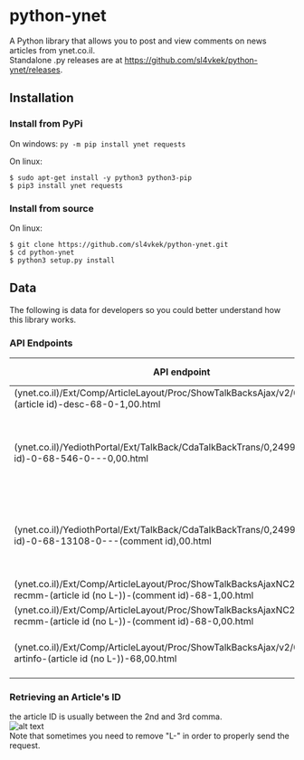# python-ynet
A Python library that allows you to post and view comments on news articles from ynet.co.il. <br />
Standalone .py releases are at https://github.com/sl4vkek/python-ynet/releases. <br />
## Installation
### Install from PyPi
On windows: `py -m pip install ynet requests` <br/>

On linux: <br/>
```
$ sudo apt-get install -y python3 python3-pip
$ pip3 install ynet requests
```
### Install from source 
On linux: <br/>
```
$ git clone https://github.com/sl4vkek/python-ynet.git
$ cd python-ynet
$ python3 setup.py install
```

## Data
The following is data for developers so you could better understand how this library works. <br/>

### API Endpoints
| API endpoint                                                                                                               	| Purpose                         	| GET / POST 	| Form Data                                                             	| Query data 	| Implementable 	|
|----------------------------------------------------------------------------------------------------------------------------	|---------------------------------	|------------	|-----------------------------------------------------------------------	|------------	|---------------	|
| (ynet.co.il)/Ext/Comp/ArticleLayout/Proc/ShowTalkBacksAjax/v2/0,12990,(article id)-desc-68-0-1,00.html                       	| Retrieve Comments               	| GET        	|                                                                       	|            	| Y             	|
| (ynet.co.il)/YediothPortal/Ext/TalkBack/CdaTalkBackTrans/0,2499,(article id)-0-68-546-0---0,00.html                          	| Post a Comment                  	| POST       	| WSGBRWSR (keep this to FF), name, email, Location, title, description 	|            	| Y             	|
| (ynet.co.il)/YediothPortal/Ext/TalkBack/CdaTalkBackTrans/0,2499,(article id)-0-68-13108-0---(comment id),00.html             	| Post a Reply                    	| POST       	| WSGBRWSR (keep this to FF), name, email, Location, title, description 	|            	| Y             	|
| (ynet.co.il)/Ext/Comp/ArticleLayout/Proc/ShowTalkBacksAjaxNC2/0,12979,L-recmm-(article id (no L-))-(comment id)-68-1,00.html 	| Like a Comment                  	| GET        	|                                                                       	| RN (?)     	| N             	|
| (ynet.co.il)/Ext/Comp/ArticleLayout/Proc/ShowTalkBacksAjaxNC2/0,12979,L-recmm-(article id (no L-))-(comment id)-68-0,00.html 	| Dislike a Comment               	| GET        	|                                                                       	| RN (?)     	| N             	|
| (ynet.co.il)/Ext/Comp/ArticleLayout/Proc/ShowTalkBacksAjax/v2/0,12990,L-artinfo-(article id (no L-))-68,00.html              	| Retrieve Statistics on Comments 	| GET        	|                                                                       	|            	| Y             	|
### Retrieving an Article's ID
the article ID is usually between the 2nd and 3rd comma. <br/>
![alt text](https://i.imgur.com/zLUrbmG.png) <br/>
Note that sometimes you need to remove "L-" in order to properly send the request.


